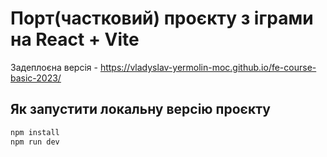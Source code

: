 # Порт(частковий) проєкту з іграми на React + Vite

Задеплоєна версія - https://vladyslav-yermolin-moc.github.io/fe-course-basic-2023/

## Як запустити локальну версію проєкту
```bash
npm install
npm run dev
```
